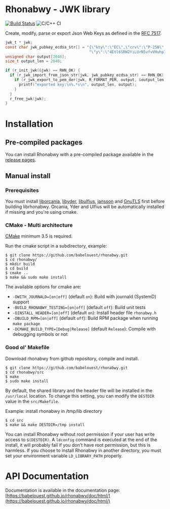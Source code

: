# Rhonabwy - JWK library

[![Build Status](https://travis-ci.com/babelouest/rhonabwy.svg?branch=master)](https://travis-ci.com/babelouest/rhonabwy)
![C/C++ CI](https://github.com/babelouest/rhonabwy/workflows/C/C++%20CI/badge.svg)

Create, modify, parse or export Json Web Keys as defined in the [RFC 7517](https://tools.ietf.org/html/rfc7517).

```C
jwk_t * jwk;
const char jwk_pubkey_ecdsa_str[] = "{\"kty\":\"EC\",\"crv\":\"P-256\",\"x\":\"MKBCTNIcKUSDii11ySs3526iDZ8AiTo7Tu6KPAqv7D4\","\
                                     "\"y\":\"4Etl6SRW2YiLUrN5vfvVHuhp7x8PxltmWWlbbM4IFyM\",\"use\":\"enc\",\"kid\":\"1\"}";
unsigned char output[2048];
size_t output_len = 2048;

if (r_init_jwk(&jwk) == RHN_OK) {
  if (r_jwk_import_from_json_str(jwk, jwk_pubkey_ecdsa_str) == RHN_OK) {
    if (r_jwk_export_to_pem_der(jwk, R_FORMAT_PEM, output, &output_len) == RHN_OK) {
      printf("exported key:\n%.*s\n", output_len, output);
    }
  }
  r_free_jwk(jwk);
}
```

# Installation

## Pre-compiled packages

You can install Rhonabwy with a pre-compiled package available in the [release pages](https://github.com/babelouest/rhonabwy/releases/latest/).

## Manual install

### Prerequisites

You must install [liborcania](https://github.com/babelouest/orcania), [libyder](https://github.com/babelouest/yder), [libulfius](https://github.com/babelouest/ulfius), [jansson](http://www.digip.org/jansson/) and [GnuTLS](https://www.gnutls.org/) first before building librhonabwy. Orcania, Yder and Ulfius will be automatically installed if missing and you're using cmake.

### CMake - Multi architecture

[CMake](https://cmake.org/download/) minimum 3.5 is required.

Run the cmake script in a subdirectory, example:

```shell
$ git clone https://github.com/babelouest/rhonabwy.git
$ cd rhonabwy/
$ mkdir build
$ cd build
$ cmake ..
$ make && sudo make install
```

The available options for cmake are:
- `-DWITH_JOURNALD=[on|off]` (default `on`): Build with journald (SystemD) support
- `-BUILD_RHONABWY_TESTING=[on|off]` (default `off`): Build unit tests
- `-DINSTALL_HEADER=[on|off]` (default `on`): Install header file `rhonabwy.h`
- `-DBUILD_RPM=[on|off]` (default `off`): Build RPM package when running `make package`
- `-DCMAKE_BUILD_TYPE=[Debug|Release]` (default `Release`): Compile with debugging symbols or not

### Good ol' Makefile

Download rhonabwy from github repository, compile and install.

```shell
$ git clone https://github.com/babelouest/rhonabwy.git
$ cd rhonabwy/src
$ make
$ sudo make install
```

By default, the shared library and the header file will be installed in the `/usr/local` location. To change this setting, you can modify the `DESTDIR` value in the `src/Makefile`.

Example: install rhonabwy in /tmp/lib directory

```shell
$ cd src
$ make && make DESTDIR=/tmp install
```

You can install Rhonabwy without root permission if your user has write access to `$(DESTDIR)`.
A `ldconfig` command is executed at the end of the install, it will probably fail if you don't have root permission, but this is harmless.
If you choose to install Rhonabwy in another directory, you must set your environment variable `LD_LIBRARY_PATH` properly.

# API Documentation

Documentation is available in the documentation page: [https://babelouest.github.io/rhonabwy/doc/html/](https://babelouest.github.io/rhonabwy/doc/html/)
